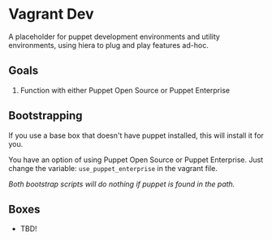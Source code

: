 Vagrant Dev
===========
A placeholder for puppet development environments and utility environments, using hiera to plug and play features ad-hoc. 

Goals
-----
1. Function with either Puppet Open Source or Puppet Enterprise

Bootstrapping
-------------
If you use a base box that doesn't have puppet installed, this will install it for you. 

You have an option of using Puppet Open Source or Puppet Enterprise.   Just change the variable:  `use_puppet_enterprise` in the vagrant file. 

*Both bootstrap scripts will do nothing if puppet is found in the path.*

Boxes
------
- TBD!